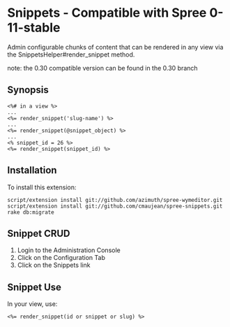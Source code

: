 Snippets - Compatible with Spree 0-11-stable
========

Admin configurable chunks of content that can be rendered in any view via the SnippetsHelper#render_snippet method.

note: the 0.30 compatible version can be found in the 0.30 branch

Synopsis
--------
  
    <%# in a view %>
    ...
    <%= render_snippet('slug-name') %>
    ...
    <%= render_snippet(@snippet_object) %>
    ...
    <% snippet_id = 26 %>
    <%= render_snippet(snippet_id) %> 

Installation
------------

To install this extension:

    script/extension install git://github.com/azimuth/spree-wymeditor.git
    script/extension install git://github.com/cmaujean/spree-snippets.git
    rake db:migrate

Snippet CRUD
------------

1. Login to the Administration Console
2. Click on the Configuration Tab
3. Click on the Snippets link

Snippet Use
-----------

In your view, use:

    <%= render_snippet(id or snippet or slug) %>

